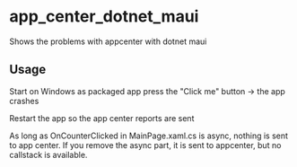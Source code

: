 # app_center_dotnet_maui

Shows the problems with appcenter with dotnet maui

## Usage
Start on Windows as packaged app
press the "Click me" button -> the app crashes

Restart the app so the app center reports are sent

As long as OnCounterClicked in MainPage.xaml.cs is async, nothing is sent to app center.
If you remove the async part, it is sent to appcenter, but no callstack is available.
